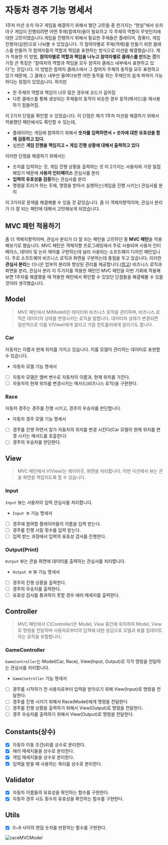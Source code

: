 # 자동차 경주 기능 명세서

1주차 미션 숫자 야구 게임을 해결하기 위해서 했던 고민들 중 한가지는 “현실”에서 숫자 야구 게임이 진행되려면 어떤 주체(참여자)들이 필요하고 각 주체의 역할이 무엇인지에 대한 고민이였습니다.게임을 진행하기 위해서 필요한 주체들은 플레이어, 컴퓨터, 게임 진행자(심판)으로 나눠볼 수 있었습니다. 각 참여자별로 주체(객체)를 만들기 위한 클래스를 만들어 각 참여자들의 역할과 책임을 표현하는 방식으로 미션을 해결했습니다. 제가 적용한 이 방법, **참여자별로 역할과 책임을 나누고 참여자별로 클래스를 만드는 것**의 가장 큰 특징은 “참여자의 역할과 책임을 모두 참여자 클래스 내부에서 표현하고 있다”는 것입니다. 이 방법은 참여자 클래스에서 그 참여자 주체의 동작을 모두 표현하고 있기 때문에, 그 클래스 내부만 들여다보면 어떤 동작을 하는 주체인지 쉽게 파악이 가능하다는 장점이 있었습니다. 하지만

- 한 주체의 역할과 책임이 너무 많은 경우에 코드가 길어짐
- 다른 클래스를 통해 생성되는 주체들의 동작이 비슷한 경우 동작(메서드)을 재사용하기 힘들어짐.

이 2가지 단점을 확인할 수 있었습니다. 이 단점은 제가 1주차 미션을 해결하기 위해서 적용했던 패턴에서도 확인할 수 있는데,

- 플레이어는 게임에 참여하기 위해서 **숫자를 입력하면서 + 숫자에 대한 유효성을 함께 검증하고 있다.**
- 심판은 **게임 진행을 책임지고 + 게임 진행 상황에 대해서 출력하고 있다**

이러한 단점을 해결하기 위해서는

- 숫자를 입력하는 것, 게임 진행 상황을 출력하는 것 이 2가지는 사용자와 가장 밀접해있기 때문에 **사용자 인터페이스** 관심사를 분리
- **입력의 유효성을 검증**하는 관심사를 분리
- 명령을 트리거 하는 주체, 명령을 받아서 실행하는(게임을 진행 시키는) 관심사를 분리

이 3가지로 문제를 해결해볼 수 있을 것 같았습니다. 좀 더 객체지향적이며, 관심사 분리가 더 잘 되는 패턴에 대해서 고민해보게 되었습니다.

## MVC 패턴 적용하기

좀 더 객체지향적이며, 관심사 분리가 더 잘 되는 패턴을 고민하던 중 **MVC 패턴**을 적용해보기로 했습니다.
MVC 패턴은 객체지향 프로그래밍에서 주로 사용되며 사용자 인터페이스, 데이터 및 논리 제어를 구현하는데 널리 사용되는 소프트웨이 디자인 패턴입니다. 주로 소프트웨어 비즈니스 로직과 화면을 구분하는데 중점을 두고 있습니다. 이러한 **관심사 분리**는 더나은 업부의 분리와 향상된 관리를 제공합니다.([참고](https://developer.mozilla.org/ko/docs/Glossary/MVC))
비즈니스 로직과 화면을 분리, 관심사 분리 이 두가지를 적용한 패턴인 MVC 패턴을 이번 기회에 적용해보면 1주차를 해결했을 때 적용한 패턴에서 확인할 수 있었던 단점들을 해결해볼 수 있을 것이라 생각했습니다.

## Model

> MVC 패턴에서 M(Model)은 데이터와 비즈니스 로직을 관리하며, 비즈니스 로직은 데이터의 상태를 변경시키는 로직을 말합니다. 데이터의 상태가 변경되면 일반적으로 이를 V(View)에게 알리고 가끔 컨트롤러에게 알리기도 합니다.

### Car

자동차는 이름과 현재 위치를 가지고 있습니다. 이를 모델이 관리하는 데이터로 표현할 수 있습니다.

- 자동차 모델 기능 명세서
- [ ] 자동차 모델은 멤버 변수로 자동차의 이름과, 현재 위치를 가진다.
- [ ] 자동차의 현재 위치를 변경시키는 메서드(비즈니스 로직)을 구현한다.

### Race

자동차 경주는 경주를 진행 시키고, 경주의 우승자를 판단합니다.

- 자동차 경주 모델 기능 명세서
- [ ] 경주를 진행 하면서 참가 자동차의 위치를 변경 시킨다(Car 모델의 현재 위치를 변경 시키는 메서드를 호출한다)
- [ ] 경주의 우승자를 판단한다.

## View

> MVC 패턴에서 V(View)는 레이아웃, 화면을 처리합니다. 이번 미션에서 뷰는 콘솔 화면을 책임지도록 할 수 있습니다.

### Input

`Input` 뷰는 사용자의 입력 관심사를 처리합니다.

- `Input 뷰` 기능 명세서
- [ ] 경주에 참여할 플레이어들의 이름을 입력 받는다.
- [ ] 경주를 진행 시킬 횟수를 입력 받는다.
- [ ] 입력 받는 과정에서 입력의 유효성 검사를 진행한다.

### Output(Print)

`Output` 뷰는 콘솔 화면에 데이터를 출력하는 관심사를 처리합니다.

- `Output 뷰` 뷰 기능 명세서
- [ ] 경주의 진행 상황을 출력한다.
- [ ] 경주의 우승자를 출력한다.
- [ ] 유효성 검사를 통과하지 못할 경우 에러 메세지를 출력한다.

## Controller

> MVC 패턴에서 C(Controller)은 Model, View 중간에 위치하여 Model, View로 명령을 전달하며 사용자로부터의 입력에 대한 응답으로 모델과 뷰를 업데이트하는 로직을 포함합니다.

### GameController

`GameController`는 Model(Car, Race), View(Input, Output)로 각각 명령을 전달하는 관심사를 처리합니다.

- `GameController` 기능 명세서

- [ ] 경주를 시작하기 전 사용자로부터 입력을 받아오기 위해 View(Input)로 명령을 전달한다.
- [ ] 경주를 진행 시키기 위해서 Race(Model)에게 명령을 전달한다.
- [ ] 경주를 진행 상황을 출력하기 위해서 View(Output)로 명령을 전달한다.
- [ ] 경주 우승자를 출력하기 위해서 View(Output)로 명령을 전달한다.

## Constants(상수)

- [x] 자동차 이동 조건(4)를 상수로 분리한다.
- [x] 에러 메세지들을 상수로 분리한다.
- [x] 게임 메세지들을 상수로 분리한다.
- [x] 입력을 받을 때 사용하는 쿼리를 상수로 분리한다.

## Validator

- [x] 자동차 이름들의 유효성을 확인하는 함수를 구현한다.
- [x] 자동차 경주 시도 횟수의 유효성을 확인하는 함수를 구현한다.

## Utils

- [x] 0~9 사이의 랜덤 숫자를 반환하는 함수를 구현한다.

![raceMVCModel](https://github.com/woowacourse-precourse/javascript-baseball-6/assets/68489467/5432329e-6b42-4b87-996c-736a06b4d03c)
